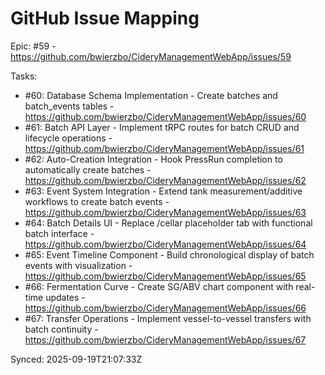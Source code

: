 # GitHub Issue Mapping

Epic: #59 - https://github.com/bwierzbo/CideryManagementWebApp/issues/59

Tasks:
- #60: Database Schema Implementation - Create batches and batch_events tables - https://github.com/bwierzbo/CideryManagementWebApp/issues/60
- #61: Batch API Layer - Implement tRPC routes for batch CRUD and lifecycle operations - https://github.com/bwierzbo/CideryManagementWebApp/issues/61
- #62: Auto-Creation Integration - Hook PressRun completion to automatically create batches - https://github.com/bwierzbo/CideryManagementWebApp/issues/62
- #63: Event System Integration - Extend tank measurement/additive workflows to create batch events - https://github.com/bwierzbo/CideryManagementWebApp/issues/63
- #64: Batch Details UI - Replace /cellar placeholder tab with functional batch interface - https://github.com/bwierzbo/CideryManagementWebApp/issues/64
- #65: Event Timeline Component - Build chronological display of batch events with visualization - https://github.com/bwierzbo/CideryManagementWebApp/issues/65
- #66: Fermentation Curve - Create SG/ABV chart component with real-time updates - https://github.com/bwierzbo/CideryManagementWebApp/issues/66
- #67: Transfer Operations - Implement vessel-to-vessel transfers with batch continuity - https://github.com/bwierzbo/CideryManagementWebApp/issues/67

Synced: 2025-09-19T21:07:33Z
